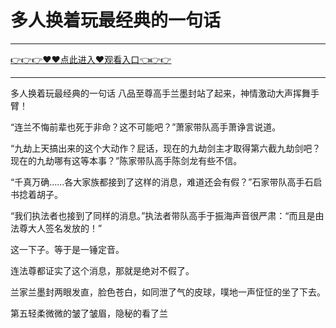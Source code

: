 # 多人换着玩最经典的一句话

<hr/> <a href="https://github.com/kiuhd/dfrw/issues/1">👉👉👉♥♥点此进入♥观看入口👈👉👉</a><hr/>

多人换着玩最经典的一句话
八品至尊高手兰墨封站了起来，神情激动大声挥舞手臂！

“连兰不悔前辈也死于非命？这不可能吧？”萧家带队高手萧诤言说道。

“九劫上天搞出来的这个大动作？屁话，现在的九劫剑主才取得第六截九劫剑吧？现在的九劫哪有这等本事？”陈家带队高手陈剑龙有些不信。

“千真万确……各大家族都接到了这样的消息，难道还会有假？”石家带队高手石启书捻着胡子。

“我们执法者也接到了同样的消息。”执法者带队高手于振海声音很严肃：“而且是由法尊大人签名发放的！”

这一下子。等于是一锤定音。

连法尊都证实了这个消息，那就是绝对不假了。

兰家兰墨封两眼发直，脸色苍白，如同泄了气的皮球，噗地一声怔怔的坐了下去。

第五轻柔微微的皱了皱眉，隐秘的看了兰
